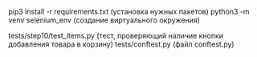 pip3 install -r requirements.txt (установка нужных пакетов)
python3 -m venv selenium_env (создание виртуального окружения)

tests/step10/test_items.py (тест, проверяющий наличие кнопки добавления товара в корзину)
tests/conftest.py (файл conftest.py)